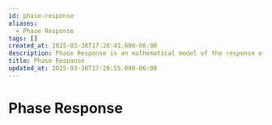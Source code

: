 ```yaml
---
id: phase-response
aliases:
  - Phase Response
tags: []
created_at: 2025-03-30T17:20:41.000-06:00
description: Phase Response is an mathematical model of the response of a system to a change in its input in the frequency domain.
title: Phase Response
updated_at: 2025-03-30T17:20:55.000-06:00
---
```


# Phase Response
